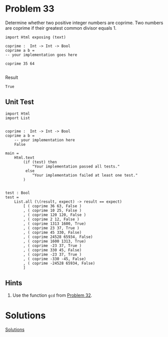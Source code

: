 # Problem 33

Determine whether two positive integer numbers are coprime. Two numbers are coprime if their greatest common divisor equals 1.

```
import Html exposing (text)

coprime :  Int -> Int -> Bool
coprime a b = 
-- your implementation goes here

coprime 35 64  
  
```

Result
```
True
```

## Unit Test
```
import Html 
import List


coprime :  Int -> Int -> Bool
coprime a b = 
    -- your implementation here
    False

main =
    Html.text
        (if (test) then
            "Your implementation passed all tests."
         else
            "Your implementation failed at least one test."
        )


test : Bool
test =
    List.all (\(result, expect) -> result == expect)
        [ ( coprime 36 63, False )
        , ( coprime 10 25, False )
        , ( coprime 120 120, False )
        , ( coprime 2 12, False )
        , ( coprime 1313 1600, True)
        , ( coprime 23 37, True )
        , ( coprime 45 330, False)
        , ( coprime 24528 65934, False)
        , ( coprime 1600 1313, True)
        , ( coprime -23 37, True )
        , ( coprime 330 45, False)
        , ( coprime -23 37, True )
        , ( coprime -330 -45, False)
        , ( coprime -24528 65934, False)
        ]       
```

## Hints
1. Use the function ```gcd``` from [Problem 32](p32.md).

# Solutions
[Solutions](../s/s33.md)
